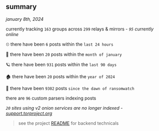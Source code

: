 
## summary
_january 8th, 2024_

currently tracking `163` groups across `299` relays & mirrors - _`95` currently online_

⏲ there have been `6` posts within the `last 24 hours`

🦈 there have been `20` posts within the `month of january`

🪐 there have been `931` posts within the `last 90 days`

🏚 there have been `20` posts within the `year of 2024`

🦕 there have been `9302` posts `since the dawn of ransomwatch`

there are `96` custom parsers indexing posts

_`20` sites using v2 onion services are no longer indexed - [support.torproject.org](https://support.torproject.org/onionservices/v2-deprecation/)_

> see the project [README](https://github.com/joshhighet/ransomwatch#ransomwatch--) for backend technicals
